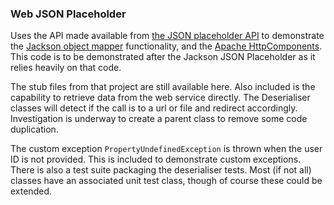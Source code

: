 ### Web JSON Placeholder

Uses the API made available from [the JSON placeholder API](https://jsonplaceholder.typicode.com/) to demonstrate the [Jackson object mapper](https://fasterxml.github.io/jackson-databind/javadoc/2.7/com/fasterxml/jackson/databind/ObjectMapper.html) functionality, and the [Apache HttpComponents](http://hc.apache.org/). This code is to be demonstrated after the Jackson JSON Placeholder as it relies heavily on that code.

The stub files from that project are still available here. Also included is the capability to retrieve data from the web service directly. The Deserialiser classes will detect if the call is to a url or file and redirect accordingly. Investigation is underway to create a parent class to remove some code duplication.

The custom exception `PropertyUndefinedException` is thrown when the user ID is not provided. This is included to demonstrate custom exceptions. There is also a test suite packaging the deserialiser tests. Most (if not all) classes have an associated unit test class, though of course these could be extended.  

